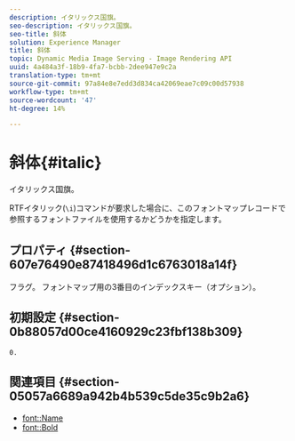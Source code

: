 ```yaml
---
description: イタリックス国旗。
seo-description: イタリックス国旗。
seo-title: 斜体
solution: Experience Manager
title: 斜体
topic: Dynamic Media Image Serving - Image Rendering API
uuid: 4a484a3f-18b9-4fa7-bcbb-2dee947e9c2a
translation-type: tm+mt
source-git-commit: 97a84e8e7edd3d834ca42069eae7c09c00d57938
workflow-type: tm+mt
source-wordcount: '47'
ht-degree: 14%

---
```



# 斜体{#italic}

イタリックス国旗。

RTFイタリック(`\i`)コマンドが要求した場合に、このフォントマップレコードで参照するフォントファイルを使用するかどうかを指定します。

## プロパティ {#section-607e76490e87418496d1c6763018a14f}

フラグ。 フォントマップ用の3番目のインデックスキー（オプション）。

## 初期設定 {#section-0b88057d00ce4160929c23fbf138b309}

`0.`

## 関連項目 {#section-05057a6689a942b4b539c5de35c9b2a6}

* [font::Name](r-name-font.md#reference_C55889877DC54AABB60734DCDE86EE76)
* [font::Bold](../../../../../is-api/image-catalog/image-serving-api-ref/c-image-catalog-reference/c-font-map-reference/r-bold-font.md#reference-f7b017ef67574a29abfc3954ab64159c)
